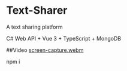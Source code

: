 # Text-Sharer
A text sharing platform

C# Web API + Vue 3 + TypeScript + MongoDB

##Video
[screen-capture.webm](https://user-images.githubusercontent.com/4294069/200044047-f807e5fe-ccac-4004-9006-2320fb52a949.webm)

npm i
